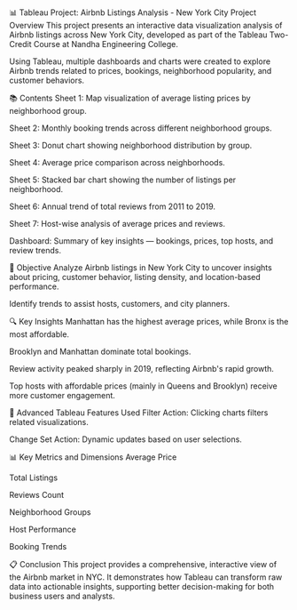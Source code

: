 📊 Tableau Project: Airbnb Listings Analysis - New York City
Project Overview
This project presents an interactive data visualization analysis of Airbnb listings across New York City, developed as part of the Tableau Two-Credit Course at Nandha Engineering College.

Using Tableau, multiple dashboards and charts were created to explore Airbnb trends related to prices, bookings, neighborhood popularity, and customer behaviors.

📚 Contents
Sheet 1: Map visualization of average listing prices by neighborhood group.

Sheet 2: Monthly booking trends across different neighborhood groups.

Sheet 3: Donut chart showing neighborhood distribution by group.

Sheet 4: Average price comparison across neighborhoods.

Sheet 5: Stacked bar chart showing the number of listings per neighborhood.

Sheet 6: Annual trend of total reviews from 2011 to 2019.

Sheet 7: Host-wise analysis of average prices and reviews.

Dashboard: Summary of key insights — bookings, prices, top hosts, and review trends.

🎯 Objective
Analyze Airbnb listings in New York City to uncover insights about pricing, customer behavior, listing density, and location-based performance.

Identify trends to assist hosts, customers, and city planners.

🔍 Key Insights
Manhattan has the highest average prices, while Bronx is the most affordable.

Brooklyn and Manhattan dominate total bookings.

Review activity peaked sharply in 2019, reflecting Airbnb's rapid growth.

Top hosts with affordable prices (mainly in Queens and Brooklyn) receive more customer engagement.

🚀 Advanced Tableau Features Used
Filter Action: Clicking charts filters related visualizations.

Change Set Action: Dynamic updates based on user selections.

📊 Key Metrics and Dimensions
Average Price

Total Listings

Reviews Count

Neighborhood Groups

Host Performance

Booking Trends

📋 Conclusion
This project provides a comprehensive, interactive view of the Airbnb market in NYC. It demonstrates how Tableau can transform raw data into actionable insights, supporting better decision-making for both business users and analysts.
